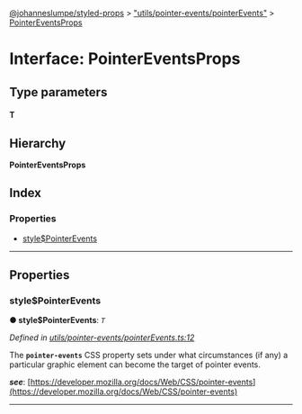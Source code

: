 [@johanneslumpe/styled-props](../README.md) > ["utils/pointer-events/pointerEvents"](../modules/_utils_pointer_events_pointerevents_.md) > [PointerEventsProps](../interfaces/_utils_pointer_events_pointerevents_.pointereventsprops.md)

# Interface: PointerEventsProps

## Type parameters
#### T 
## Hierarchy

**PointerEventsProps**

## Index

### Properties

* [style$PointerEvents](_utils_pointer_events_pointerevents_.pointereventsprops.md#style_pointerevents)

---

## Properties

<a id="style_pointerevents"></a>

###  style$PointerEvents

**● style$PointerEvents**: *`T`*

*Defined in [utils/pointer-events/pointerEvents.ts:12](https://github.com/johanneslumpe/styled-props/blob/8e709f1/src/utils/pointer-events/pointerEvents.ts#L12)*

The **`pointer-events`** CSS property sets under what circumstances (if any) a particular graphic element can become the target of pointer events.

*__see__*: [https://developer.mozilla.org/docs/Web/CSS/pointer-events](https://developer.mozilla.org/docs/Web/CSS/pointer-events)

___

